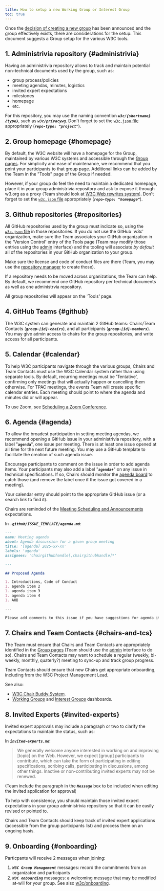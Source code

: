 ```yaml
---
title: How to setup a new Working Group or Interest Group
toc: true
---
```


Once the [decision of creating a new group](../process/charter.md#announce-decision) has been announced and the group effectively exists, there are considerations for the setup. This document suggests a Group setup for the various W3C tools.

## 1. Administrivia repository {#administrivia}

Having an administrivia repository allows to track and maintain potential non-technical documents used by the group, such as:

- group process/policies
- meeting agendas, minutes, logistics
- invited expert expectations
- milestones
- homepage
- etc.

For this repository, you may use the naming convention ***`w3c/{shortname}{type}`***, such as ***`w3c/privacywg`***. Don't forget to set the [`w3c.json` file](../github/w3c.json.md) appropriately (***`repo-type: "project"`***).

## 2. Group homepage {#homepage}

By default, the W3C website will have a homepage for the Group, maintained by various W3C systems and accessible through the [Group pages](https://www.w3.org/groups/). For simplicity and ease of maintenance, we recommend that you point your participants to that group page. Additional links can be added by the Team in the "Tools" page of the Group if needed.

However, if your group do feel the need to maintain a dedicated homepage, place it in your group administrivia repository and ask to expose it through w3.org as a proxy (Team should look at [W3C Web rewrites system](https://www.w3.org/2019/03/rewrites-doc.html)). Don't forget to set the [`w3c.json` file](../github/w3c.json.md) appropriately (***`repo-type: "homepage"`***).

## 3. Github repositories {#repositories}

All GitHub repositories used by the group must indicate so, using the [`w3c.json` file](../github/w3c.json.md) in those repositories. If you do not use the GitHub 'w3c' organization, make sure the Team associates your GitHub organization in the 'Version Control' entry of the Tools page (Team may modify those entries using the [admin](https://www.w3.org/admin) interface) and the tooling will associate *by default* all of the repositories in your GitHub organization to your group.

Make sure the license and code of conduct files are there (Team, you may use the [repository manager](https://labs.w3.org/repo-manager/) to create those).

If a repository needs to be moved across organizations, the Team can help. By default, we recommend one GitHub repository per technical documents as well as one administrvia repository.

All group repositories will appear on the 'Tools' page.

## 4. GitHub Teams {#github}

The W3C system can generate and maintain 2 GitHub teams: Chairs/Team Contacts (***`group-[id]-chairs`***), and all participants (***`group-[id]-members`***). You may give admin access to chairs for the group repositories, and write access for all participants.

## 5. Calendar {#calendar}

To help W3C participants navigate through the various groups, Chairs and Team Contacts must use the W3C Calendar system rather than using separate tools. By default, recurring meetings must be 'Tentative', confirming only meetings that will actually happen or cancelling them otherwise. For TPAC meetings, the events Team will create specific calendar entries. Each meeting should point to where the agenda and minutes did or will appear.

To use Zoom, see [Scheduling a Zoom Conference](../meetings/zoom.md).

## 6. Agenda {#agenda}

To allow the broadest participation in setting meeting agendas, we recommend opening a GitHub issue in your administrivia repository, with a label "**`agenda`**", one issue per meeting. There is at least one issue opened at all time for the next future meeting. You may use a GitHub template to facilitate the creation of such agenda issue.

Encourage participants to comment on the issue in order to add agenda items. Your participants may also add a label "**`agenda+`**" on any issue in technical specifications. If so, Chairs should monitor the [agenda board](https://www.w3.org/PM/Groups/agendas.html) to catch those (and remove the label once if the issue got covered in a meeting).

Your calendar entry should point to the appropriate GitHub issue (or a search link to find it).

Chairs are reminded of the [Meeting Scheduling and Announcements](https://www.w3.org/policies/process/#meeting-schedules) expectations.

In ***`.github/ISSUE_TEMPLATE/agenda.md`***:

```markdown
---
name: Meeting agenda
about: Agenda discussion for a given group meeting
title: '[agenda] 2025-xx-xx'
labels: 'agenda'
assignees: 'chairgithubhandle[,chairgithubhandle]*'

---

## Proposed Agenda

1. Introductions, Code of Conduct
1. agenda item 2
1. agenda item 3
1. agenda item 4
1. AOB

---

Please add comments to this issue if you have suggestions for agenda items.

```

## 7. Chairs and Team Contacts {#chairs-and-tcs}

The Team must ensure that Chairs and Team Contacts are appropriately identified in the [Group pages](https://www.w3.org/groups/) (Team should use the [admin](https://www.w3.org/admin/) interface to do so). Chairs and Team Contacts may want to schedule a regular (weekly, bi-weekly, monthly, quaterly?) meeting to sync-up and track group progress.

Team Contacts should ensure that new Chairs get appropriate onboarding, including from the W3C Project Management Lead.

See also:

- [W3C Chair Buddy System](../chair/buddy.md).
- [Working Groups](https://www.w3.org/PM/Groups/chairboards.html?gtype=working) and [Interest Groups](https://www.w3.org/PM/Groups/chairboards.html?gtype=interest) dashboards.

## 8. Invited Experts {#invited-experts}

Invited expert approvals may include a paragraph or two to clarify the expectations to maintain the status, such as:

In ***`invited-experts.md`***:

  > We generally welcome anyone interested in working on and improving \[topic] on the Web. However, we expect \[group] participants to contribute, which can take the form of participating in editing specifications, scribing calls, participating in discussions, among other things. Inactive or non-contributing invited experts may not be renewed.

(Team include the paragraph in the ***`Message`*** box to be included when editing the invited application for approval)

To help with consistency, you should maintain those invited expert expectations in your group administrivia repository so that it can be easily revised or pointed to.

Chairs and Team Contacts should keep track of invited expert applications (accessible from the group participants list) and process them on an ongoing basis.

## 9. Onboarding {#onboarding}

Particpants will receive 2 messages when joining:

1. ***`W3C Group Management`*** messages: record the commitments from an organizaton and participants
2. ***`W3C onboarding`*** messages: a welcoming message that may be modified at-will for your group. See also [w3c/onboarding](https://github.com/w3c/onboarding).
